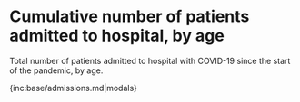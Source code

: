 # Cumulative number of patients admitted to hospital, by age

 Total number of patients admitted to hospital with COVID-19 since the start of the pandemic, by age.

{inc:base/admissions.md|modals}
